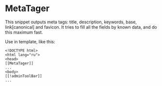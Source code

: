 MetaTager
=========

This snippet outputs meta tags: title, description, keywords, base, link[canonical] and favicon. It tries to fill all the fields by known data, and do this maximum fast.

Use in template, like this:

```
<!DOCTYPE html>
<html lang="ru">
<head>
[[MetaTager]]
...
<body>
[[!adminToolBar]]
...
```
